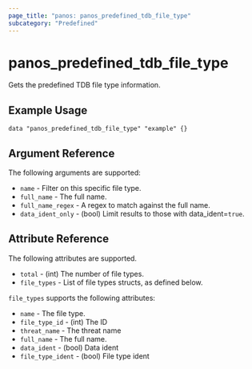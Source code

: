 ```yaml
---
page_title: "panos: panos_predefined_tdb_file_type"
subcategory: "Predefined"
---
```



# panos_predefined_tdb_file_type

Gets the predefined TDB file type information.


## Example Usage

```hcl
data "panos_predefined_tdb_file_type" "example" {}
```


## Argument Reference

The following arguments are supported:

* `name` - Filter on this specific file type.
* `full_name` - The full name.
* `full_name_regex` - A regex to match against the full name.
* `data_ident_only` - (bool) Limit results to those with data_ident=`true`.


## Attribute Reference

The following attributes are supported.

* `total` - (int) The number of file types.
* `file_types` - List of file types structs, as defined below.

`file_types` supports the following attributes:

* `name` - The file type.
* `file_type_id` - (int) The ID
* `threat_name` - The threat name
* `full_name` - The full name.
* `data_ident` - (bool) Data ident
* `file_type_ident` - (bool) File type ident
